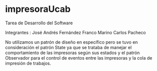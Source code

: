 # impresoraUcab
Tarea de Desarrollo del Software

Integrantes : 
José Andrés Fernández
Franco Marino
Carlos Pacheco

No utilizamos un patrón de diseño en específico pero se tuvo en consideración el patrón State ya que se trataba de manejar 
el comportamiento de las impresoras según sus estados y el patrón Observador para el control de eventos entre 
las impresoras y la cola de impresión de trabajos.
